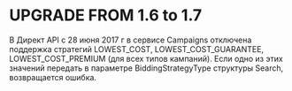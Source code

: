 UPGRADE FROM 1.6 to 1.7
=======================


В Директ API c 28 июня 2017 г в сервисе Campaigns отключена поддержка стратегий LOWEST_COST, LOWEST_COST_GUARANTEE, LOWEST_COST_PREMIUM (для всех типов кампаний). Если одно из этих значений передать в параметре BiddingStrategyType структуры Search, возвращается ошибка.  
